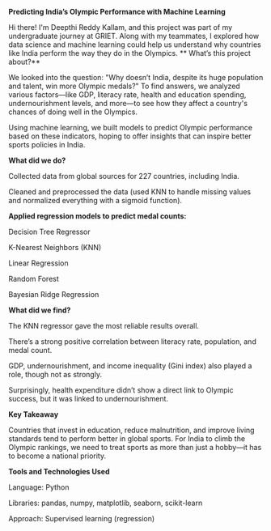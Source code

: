 **Predicting India’s Olympic Performance with Machine Learning**

Hi there! I'm Deepthi Reddy Kallam, and this project was part of my undergraduate journey at GRIET. Along with my teammates, I explored how data science and machine learning could help us understand why countries like India perform the way they do in the Olympics.
**
What’s this project about?**

We looked into the question: "Why doesn’t India, despite its huge population and talent, win more Olympic medals?"
To find answers, we analyzed various factors—like GDP, literacy rate, health and education spending, undernourishment levels, and more—to see how they affect a country's chances of doing well in the Olympics.

Using machine learning, we built models to predict Olympic performance based on these indicators, hoping to offer insights that can inspire better sports policies in India.

**What did we do?**

Collected data from global sources for 227 countries, including India.

Cleaned and preprocessed the data (used KNN to handle missing values and normalized everything with a sigmoid function).

**Applied regression models to predict medal counts:**

Decision Tree Regressor

K-Nearest Neighbors (KNN)

Linear Regression

Random Forest

Bayesian Ridge Regression

**What did we find?**

The KNN regressor gave the most reliable results overall.

There’s a strong positive correlation between literacy rate, population, and medal count.

GDP, undernourishment, and income inequality (Gini index) also played a role, though not as strongly.

Surprisingly, health expenditure didn’t show a direct link to Olympic success, but it was linked to undernourishment.

**Key Takeaway**

Countries that invest in education, reduce malnutrition, and improve living standards tend to perform better in global sports. For India to climb the Olympic rankings, we need to treat sports as more than just a hobby—it has to become a national priority.

**Tools and Technologies Used**

Language: Python

Libraries: pandas, numpy, matplotlib, seaborn, scikit-learn

Approach: Supervised learning (regression)
